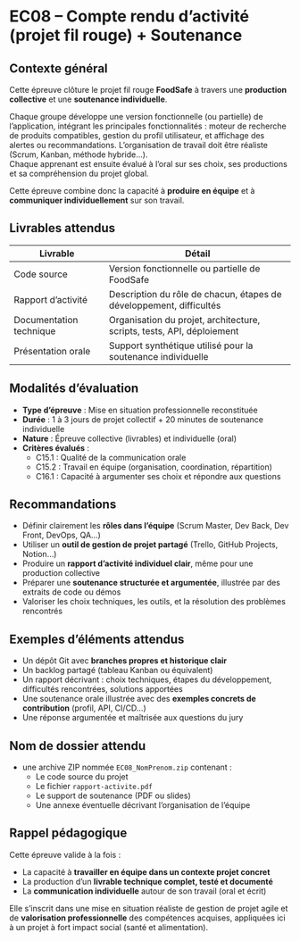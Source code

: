 # EC08 – Compte rendu d’activité (projet fil rouge) + Soutenance

## Contexte général

Cette épreuve clôture le projet fil rouge **FoodSafe** à travers une **production collective** et une **soutenance
individuelle**.

Chaque groupe développe une version fonctionnelle (ou partielle) de l’application, intégrant les principales
fonctionnalités : moteur de recherche de produits compatibles, gestion du profil utilisateur, et affichage des alertes
ou recommandations. L’organisation de travail doit être réaliste (Scrum, Kanban, méthode hybride…).  
Chaque apprenant est ensuite évalué à l’oral sur ses choix, ses productions et sa compréhension du projet global.

Cette épreuve combine donc la capacité à **produire en équipe** et à **communiquer individuellement** sur son travail.

## Livrables attendus

| Livrable                | Détail                                                                 |
|-------------------------|------------------------------------------------------------------------|
| Code source             | Version fonctionnelle ou partielle de FoodSafe                         |
| Rapport d’activité      | Description du rôle de chacun, étapes de développement, difficultés    |
| Documentation technique | Organisation du projet, architecture, scripts, tests, API, déploiement |
| Présentation orale      | Support synthétique utilisé pour la soutenance individuelle            |

## Modalités d’évaluation

- **Type d’épreuve** : Mise en situation professionnelle reconstituée
- **Durée** : 1 à 3 jours de projet collectif + 20 minutes de soutenance individuelle
- **Nature** : Épreuve collective (livrables) et individuelle (oral)
- **Critères évalués** :
    - C15.1 : Qualité de la communication orale
    - C15.2 : Travail en équipe (organisation, coordination, répartition)
    - C16.1 : Capacité à argumenter ses choix et répondre aux questions

## Recommandations

- Définir clairement les **rôles dans l’équipe** (Scrum Master, Dev Back, Dev Front, DevOps, QA…)
- Utiliser un **outil de gestion de projet partagé** (Trello, GitHub Projects, Notion…)
- Produire un **rapport d’activité individuel clair**, même pour une production collective
- Préparer une **soutenance structurée et argumentée**, illustrée par des extraits de code ou démos
- Valoriser les choix techniques, les outils, et la résolution des problèmes rencontrés

## Exemples d’éléments attendus

- Un dépôt Git avec **branches propres et historique clair**
- Un backlog partagé (tableau Kanban ou équivalent)
- Un rapport décrivant : choix techniques, étapes du développement, difficultés rencontrées, solutions apportées
- Une soutenance orale illustrée avec des **exemples concrets de contribution** (profil, API, CI/CD…)
- Une réponse argumentée et maîtrisée aux questions du jury

## Nom de dossier attendu

- une archive ZIP nommée `EC08_NomPrenom.zip` contenant :
    - Le code source du projet
    - Le fichier `rapport-activite.pdf`
    - Le support de soutenance (PDF ou slides)
    - Une annexe éventuelle décrivant l’organisation de l’équipe

## Rappel pédagogique

Cette épreuve valide à la fois :

- La capacité à **travailler en équipe dans un contexte projet concret**
- La production d’un **livrable technique complet, testé et documenté**
- La **communication individuelle** autour de son travail (oral et écrit)

Elle s’inscrit dans une mise en situation réaliste de gestion de projet agile et de **valorisation professionnelle** des
compétences acquises, appliquées ici à un projet à fort impact social (santé et alimentation).
